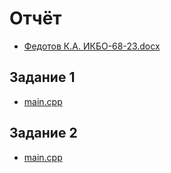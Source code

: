 # Отчёт
 - [Федотов К.А. ИКБО-68-23.docx](https://github.com/Derev005/siaod/blob/main/prac_1/%D0%A4%D0%B5%D0%B4%D0%BE%D1%82%D0%BE%D0%B2%20%D0%9A.%D0%90.%20%D0%98%D0%9A%D0%91%D0%9E-68-23.docx)
## Задание 1
 - [main.cpp](https://github.com/Derev005/siaod/blob/main/prac_1/task%201/main.cpp)
## Задание 2
 - [main.cpp](https://github.com/Derev005/siaod/blob/main/prac_1/task%202/main.cpp)
